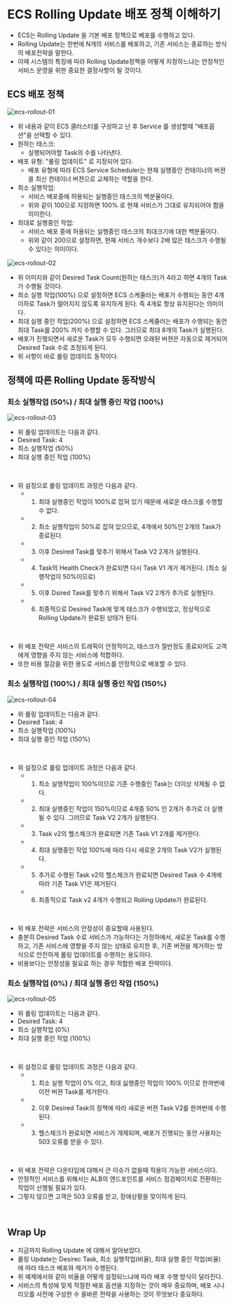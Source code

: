 # ECS Rolling Update 배포 정책 이해하기

- ECS는 Rolling Update 을 기본 배포 정책으로 베포를 수행하고 있다. 
- Rolling Update는 한번에 N개의 서비스를 배포하고, 기존 서비스는 종료하는 방식의 배포전략을 말한다. 
- 이때 시스템의 특징에 따라 Rolling Update정책을 어떻게 지정하느냐는 안정적인 서비스 운영을 위한 중요한 결정사항이 될 것이다. 

## ECS 배포 정책 

![ecs-rollout-01](./imgs/ecs-rollout-01.png)

- 위 내용과 같이 ECS 클러스터를 구성하고 난 후 Service 를 생성할때 "배포옵션"을 선택할 수 있다. 
- 원하는 태스크:
  - 실행되어야할 Task의 수를 나타낸다. 
- 배포 유형: "롤링 업데이트" 로 지정되어 있다. 
  - 배포 유형에 따라 ECS Service Scheduler는 현재 실행중인 컨테이너의 버젼을 최신 컨테이너 버젼으로 교체하는 역할을 한다. 
- 최소 실행작업:
  - 서비스 배포중에 허용되는 실행중인 태스크의 백분율이다. 
  - 위와 같이 100으로 지정하면 100% 로 현재 서비스가 그대로 유지되어야 함을 의미한다. 
- 최대로 실행중인 작업:
  - 서비스 배포 중에 허용되는 실행중인 태스크의 최대크기에 대한 백분율이다. 
  - 위와 같이 200으로 설정하면, 현재 서비스 개수보다 2배 많은 태스크가 수행될 수 있다는 의미이다. 

![ecs-rollout-02](imgs/ecs-rollout-02.png)

- 위 이미지와 같이 Desired Task Count(원하는 태스크)가 4라고 하면 4개의 Task가 수행될 것이다. 
- 최소 실행 작업(100%) 으로 설정하면 ECS 스케줄러는 배포가 수행되는 동안 4개 이하로 Task가 떨어지지 않도록 유지하게 된다. 즉 4개로 항상 유지된다는 의미이다. 
- 최대 실행 중인 작업(200%) 으로 설정하면 ECS 스케줄러는 배포가 수행되는 동안 최대 Task를 200% 까지 수행할 수 있다. 그러므로 최대 8개의 Task가 실행된다. 
- 배포가 진행되면서 새로운 Task가 모두 수행되면 오래된 버젼은 자동으로 제거되어 Desired Task 수로 조정되게 된다. 
- 위 사항이 바로 롤링 업데이트 동작이다. 

## 정책에 따른 Rolling Update 동작방식 

### 최소 실행작업 (50%) / 최대 실행 중인 작업 (100%)

![ecs-rollout-03](imgs/ecs-rollout-03.png)

- 위 롤링 업데이트는 다음과 같다. 
- Desired Task: 4
- 최소 실행작업 (50%)
- 최대 실행 중인 작업 (100%)

<br/>

- 위 설정으로 롤링 업데이트 과정은 다음과 같다. 
  - 1. 최대 실행중인 작업이 100%로 잡혀 있기 때문에 새로운 태스크를 수행할 수 없다. 
  - 2. 최소 실행작업이 50%로 잡혀 있으므로, 4개에서 50%인 2개의 Task가 종료된다. 
  - 3. 이후 Desired Task를 맞추기 위해서 Task V2 2개가 실행된다. 
  - 4. Task의 Health Check가 완료되면 다시 Task V1 개가 제거된다. (최소 실행작업이 50%이므로)
  - 5. 이후 Dsired Task를 맞추기 위해서 Task V2 2개가 추가로 실행된다. 
  - 6. 최종적으로 Desired Task에 맞게 태스크가 수행되었고, 정상적으로 Rolling Update가 완료된 상태가 된다. 

<br/>

- 위 배포 전략은 서비스의 트래픽이 안정적이고, 태스크가 절반정도 종료되어도 고객에게 영향을 주지 않는 서비스에 적합하다. 
- 또한 비용 절감을 위한 용도로 서비스를 안정적으로 배포할 수 있다. 

### 최소 실행작업 (100%) / 최대 실행 중인 작업 (150%)

![ecs-rollout-04](imgs/ecs-rollout-04.png)

- 위 롤링 업데이트는 다음과 같다. 
- Desired Task: 4
- 최소 실행작업 (100%)
- 최대 실행 중인 작업 (150%)

<br/>

- 위 설정으로 롤링 업데이트 과정은 다음과 같다. 
  - 1. 최소 실행작업이 100%이므로 기존 수행중인 Task는 더이상 삭제될 수 없다. 
  - 2. 최대 실행중인 작업이 150%이므로 4개중 50% 인 2개가 추가로 더 실행될 수 있다. 그러므로 Task V2 2개가 실행된다. 
  - 3. Task v2의 헬스체크가 완료되면 기존 Task V1 2개를 제거한다. 
  - 4. 최대 실행중인 작업 100%에 따라 다시 새로운 2개의 Task V2가 실행된다. 
  - 5. 추가로 수행된 Task v2의 헬스체크가 완료되면 Desired Task 수 4개에 따라 기존 Task V1은 제거된다. 
  - 6. 최종적으로 Task v2 4개가 수행되고 Rolling Update가 완료된다. 

<br/>

- 위 배포 전략은 서비스의 안정성이 중요할때 사용된다. 
- 충분히 Desired Task 수로 서비스가 가능하다는 가정하에서, 새로운 Task를 수행하고, 기존 서비스에 영향을 주지 않는 상태로 유지한 후, 기존 버젼을 제거하는 방식으로 안전하게 롤링 업데이트를 수행하는 용도이다. 
- 비용보다는 안정성을 필요료 하는 경우 적합한 배포 전략이다.
  
### 최소 실행작업 (0%) / 최대 실행 중인 작업 (150%)

![ecs-rollout-05](imgs/ecs-rollout-05.png)

- 위 롤링 업데이트는 다음과 같다. 
- Desired Task: 4
- 최소 실행작업 (0%)
- 최대 실행 중인 작업 (100%)

<br/>

- 위 설정으로 롤링 업데이트 과정은 다음과 같다. 
  - 1. 최소 실행 작업이 0% 이고, 최대 싫행중인 작업이 100% 이므로 한꺼번에 이전 버젼 Task를 제거한다. 
  - 2. 이후 Desired Task의 정책에 따라 새로운 버젼 Task V2를 한꺼번에 수행된다. 
  - 3. 헬스체크가 완료되면 서비스가 개제되며, 배포가 진행되는 동안 사용자는 503 오류를 받을 수 있다. 

<br/>

- 위 배포 전략은 다운타임에 대해서 큰 이슈가 없을때 적용이 가능한 서비스이다. 
- 안정적인 서비스를 위해서는 ALB의 엔드포인트를 서비스 점검페이지로 전환하는 작업이 선행될 필요가 있다. 
- 그렇지 않으면 고객은 503 오류를 받고, 장애상황을 맞이하게 된다.


<br/>

## Wrap Up

- 지금까지 Rolling Update 에 대해서 알아보았다. 
- 롤링 Update는 Desirec Task, 최소 실행작업(비율), 최대 실행 중인 작업(비율) 에 따라 태스크 배포와 제거가 수행된다. 
- 위 예제에서와 같이 비율을 어떻게 설정되느냐에 따라 배포 수행 방식이 달라진다. 
- 서비스의 특성에 맞게 적절한 배포 옵션을 지정하는 것이 매우 중요하며, 배포 시나리오를 사전에 구성한 수 올바른 전략을 사용하는 것이 무엇보다 중요하다.
